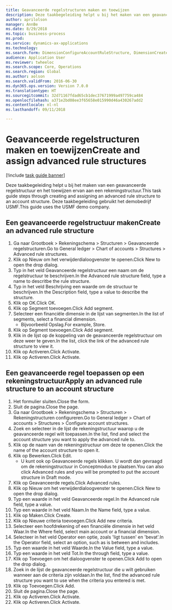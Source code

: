 ```yaml
--- 
title: Geavanceerde regelstructuren maken en toewijzen
description: Deze taakbegeleiding helpt u bij het maken van een geavanceerde regelstructuur en het toewijzen ervan aan een rekeningstructuur.
author: aprilolson
manager: AnnBe
ms.date: 8/29/2018
ms.topic: business-process
ms.prod: 
ms.service: dynamics-ax-applications
ms.technology: 
ms.search.form: DimensionConfigureAccountRuleStructure, DimensionCreateAccountRuleStructure, DimensionHierarchyAddLevel, DimensionHierarchyConstraintActivate, DimensionConfigureAccountStructure, DimensionConfigureAccountRule, DimensionCreateAccountRule, DimensionSelectAccountRuleStructure
audience: Application User
ms.reviewer: twheeloc
ms.search.scope: Core, Operations
ms.search.region: Global
ms.author: aolson
ms.search.validFrom: 2016-06-30
ms.dyn365.ops.version: Version 7.0.0
ms.translationtype: HT
ms.sourcegitcommit: 32d71167fdad65cb1dec37671999a497759ca484
ms.openlocfilehash: a371e2bd08ee3f65658e015990d46a430267add2
ms.contentlocale: nl-nl
ms.lasthandoff: 09/11/2018

---
```

# <a name="create-and-assign-advanced-rule-structures"></a><span data-ttu-id="b1c3f-103">Geavanceerde regelstructuren maken en toewijzen</span><span class="sxs-lookup"><span data-stu-id="b1c3f-103">Create and assign advanced rule structures</span></span>

[!include [task guide banner](../../includes/task-guide-banner.md)]

<span data-ttu-id="b1c3f-104">Deze taakbegeleiding helpt u bij het maken van een geavanceerde regelstructuur en het toewijzen ervan aan een rekeningstructuur.</span><span class="sxs-lookup"><span data-stu-id="b1c3f-104">This task guide steps through creating and assigning an advanced rule structure to an account structure.</span></span> <span data-ttu-id="b1c3f-105">Deze taakbegeleiding gebruikt het demobedrijf USMF.</span><span class="sxs-lookup"><span data-stu-id="b1c3f-105">This guide uses the USMF demo company.</span></span>


## <a name="create-an-advanced-rule-structure"></a><span data-ttu-id="b1c3f-106">Een geavanceerde regelstructuur maken</span><span class="sxs-lookup"><span data-stu-id="b1c3f-106">Create an advanced rule structure</span></span>
1. <span data-ttu-id="b1c3f-107">Ga naar Grootboek > Rekeningschema > Structuren > Geavanceerde regelstructuren.</span><span class="sxs-lookup"><span data-stu-id="b1c3f-107">Go to General ledger > Chart of accounts > Structures > Advanced rule structures.</span></span>
2. <span data-ttu-id="b1c3f-108">Klik op Nieuw om het verwijderdialoogvenster te openen.</span><span class="sxs-lookup"><span data-stu-id="b1c3f-108">Click New to open the drop dialog.</span></span>
3. <span data-ttu-id="b1c3f-109">Typ in het veld Geavanceerde regelstructuur een naam om de regelstructuur te beschrijven.</span><span class="sxs-lookup"><span data-stu-id="b1c3f-109">In the Advanced rule structure field, type a name to descritbe the rule structure.</span></span>
4. <span data-ttu-id="b1c3f-110">Typ in het veld Beschrijving een waarde om de structuur te beschrijven.</span><span class="sxs-lookup"><span data-stu-id="b1c3f-110">In the Description field, type a value to describe the structure.</span></span>
5. <span data-ttu-id="b1c3f-111">Klik op OK.</span><span class="sxs-lookup"><span data-stu-id="b1c3f-111">Click OK.</span></span>
6. <span data-ttu-id="b1c3f-112">Klik op Segment toevoegen.</span><span class="sxs-lookup"><span data-stu-id="b1c3f-112">Click Add segment.</span></span>
7. <span data-ttu-id="b1c3f-113">Selecteer een financiële dimensie in de lijst van segmenten.</span><span class="sxs-lookup"><span data-stu-id="b1c3f-113">In the list of segments, select a financial dimension.</span></span>
    * <span data-ttu-id="b1c3f-114">Bijvoorbeeld Opslag.</span><span class="sxs-lookup"><span data-stu-id="b1c3f-114">For example, Store.</span></span>  
8. <span data-ttu-id="b1c3f-115">Klik op Segment toevoegen.</span><span class="sxs-lookup"><span data-stu-id="b1c3f-115">Click Add segment.</span></span>
9. <span data-ttu-id="b1c3f-116">Klik in de lijst op de koppeling van de geavanceerde regelstructuur om deze weer te geven.</span><span class="sxs-lookup"><span data-stu-id="b1c3f-116">In the list, click the link of the advanced rule structure to view it.</span></span>
10. <span data-ttu-id="b1c3f-117">Klik op Activeren.</span><span class="sxs-lookup"><span data-stu-id="b1c3f-117">Click Activate.</span></span>
11. <span data-ttu-id="b1c3f-118">Klik op Activeren.</span><span class="sxs-lookup"><span data-stu-id="b1c3f-118">Click Activate.</span></span>

## <a name="apply-an-advanced-rule-structure-to-an-account-structure"></a><span data-ttu-id="b1c3f-119">Een geavanceerde regel toepassen op een rekeningstructuur</span><span class="sxs-lookup"><span data-stu-id="b1c3f-119">Apply an advanced rule structure to an account structure</span></span>
1. <span data-ttu-id="b1c3f-120">Het formulier sluiten.</span><span class="sxs-lookup"><span data-stu-id="b1c3f-120">Close the form.</span></span>
2. <span data-ttu-id="b1c3f-121">Sluit de pagina.</span><span class="sxs-lookup"><span data-stu-id="b1c3f-121">Close the page.</span></span>
3. <span data-ttu-id="b1c3f-122">Ga naar Grootboek > Rekeningschema > Structuren > Rekeningstructuren configureren.</span><span class="sxs-lookup"><span data-stu-id="b1c3f-122">Go to General ledger > Chart of accounts > Structures > Configure account structures.</span></span>
4. <span data-ttu-id="b1c3f-123">Zoek en selecteer in de lijst de rekeningstructuur waarop u de geavanceerde regel wilt toepassen.</span><span class="sxs-lookup"><span data-stu-id="b1c3f-123">In the list, find and select the account structure you want to apply the advanced rule to.</span></span>
5. <span data-ttu-id="b1c3f-124">Klik op de naam van de rekeningstructuur om deze te openen.</span><span class="sxs-lookup"><span data-stu-id="b1c3f-124">Click the name of the account structure to open it.</span></span>
6. <span data-ttu-id="b1c3f-125">Klik op Bewerken.</span><span class="sxs-lookup"><span data-stu-id="b1c3f-125">Click Edit.</span></span>
    * <span data-ttu-id="b1c3f-126">U kunt ook op Geavanceerde regels klikken. U wordt dan gevraagd om de rekeningstructuur in Conceptmodus te plaatsen.</span><span class="sxs-lookup"><span data-stu-id="b1c3f-126">You can also click Advanced rules and you will be prompted to put the account structure in Draft mode.</span></span>  
7. <span data-ttu-id="b1c3f-127">Klik op Geavanceerde regels.</span><span class="sxs-lookup"><span data-stu-id="b1c3f-127">Click Advanced rules.</span></span>
8. <span data-ttu-id="b1c3f-128">Klik op Nieuw om het verwijderdialoogvenster te openen.</span><span class="sxs-lookup"><span data-stu-id="b1c3f-128">Click New to open the drop dialog.</span></span>
9. <span data-ttu-id="b1c3f-129">Typ een waarde in het veld Geavanceerde regel.</span><span class="sxs-lookup"><span data-stu-id="b1c3f-129">In the Advanced rule field, type a value.</span></span>
10. <span data-ttu-id="b1c3f-130">Typ een waarde in het veld Naam.</span><span class="sxs-lookup"><span data-stu-id="b1c3f-130">In the Name field, type a value.</span></span>
11. <span data-ttu-id="b1c3f-131">Klik op Maken.</span><span class="sxs-lookup"><span data-stu-id="b1c3f-131">Click Create.</span></span>
12. <span data-ttu-id="b1c3f-132">Klik op Nieuwe criteria toevoegen.</span><span class="sxs-lookup"><span data-stu-id="b1c3f-132">Click Add new criteria.</span></span>
13. <span data-ttu-id="b1c3f-133">Selecteer een hoofdrekening of een financiële dimensie in het veld Waar.</span><span class="sxs-lookup"><span data-stu-id="b1c3f-133">In the Where field, select main account or a financial dimension.</span></span>
14. <span data-ttu-id="b1c3f-134">Selecteer in het veld Operator een optie, zoals 'ligt tussen' en 'bevat'.</span><span class="sxs-lookup"><span data-stu-id="b1c3f-134">In the Operator field, select an option, such as is between and includes.</span></span>
15. <span data-ttu-id="b1c3f-135">Typ een waarde in het veld Waarde.</span><span class="sxs-lookup"><span data-stu-id="b1c3f-135">In the Value field, type a value.</span></span>
16. <span data-ttu-id="b1c3f-136">Typ een waarde in het veld Tot.</span><span class="sxs-lookup"><span data-stu-id="b1c3f-136">In the through field, type a value.</span></span>
17. <span data-ttu-id="b1c3f-137">Klik op Toevoegen om het dialoogvenster te openen.</span><span class="sxs-lookup"><span data-stu-id="b1c3f-137">Click Add to open the drop dialog.</span></span>
18. <span data-ttu-id="b1c3f-138">Zoek in de lijst de geavanceerde regelstructuur die u wilt gebruiken wanneer aan de criteria zijn voldaan.</span><span class="sxs-lookup"><span data-stu-id="b1c3f-138">In the list, find the advanced rule structure you want to use when the criteria you entered is met.</span></span>
19. <span data-ttu-id="b1c3f-139">Klik op Toevoegen.</span><span class="sxs-lookup"><span data-stu-id="b1c3f-139">Click Add.</span></span>
20. <span data-ttu-id="b1c3f-140">Sluit de pagina.</span><span class="sxs-lookup"><span data-stu-id="b1c3f-140">Close the page.</span></span>
21. <span data-ttu-id="b1c3f-141">Klik op Activeren.</span><span class="sxs-lookup"><span data-stu-id="b1c3f-141">Click Activate.</span></span>
22. <span data-ttu-id="b1c3f-142">Klik op Activeren.</span><span class="sxs-lookup"><span data-stu-id="b1c3f-142">Click Activate.</span></span>


